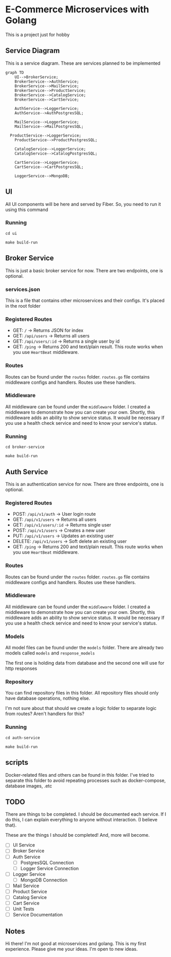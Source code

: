 # E-Commerce Microservices with Golang

This is a project just for hobby

## Service Diagram

This is a service diagram. These are services planned to be implemented

```mermaid
graph TD
	UI-->BrokerService;
	BrokerService-->AuthService;
	BrokerService-->MailService;
	BrokerService-->ProductService;
	BrokerService-->CatalogService;
	BrokerService-->CartService;
	
	AuthService-->LoggerService;
	AuthService-->AuthPostgresSQL;
	
	MailService-->LoggerService;
	MailService-->MailPostgresSQL;
	
  ProductService-->LoggerService;
	ProductService-->ProductPostgresSQL;
	
	CatalogService-->LoggerService;
	CatalogService-->CatalogPostgresSQL;
	
	CartService-->LoggerService;
	CartService-->CartPostgresSQL;
	
	LoggerService-->MongoDB;
```

## UI

All UI components will be here and served by Fiber. So, you need to run it using this command

### Running

```
cd ui

make build-run
```

## Broker Service

This is just a basic broker service for now. There are two endpoints, one is optional.

### services.json

This is a file that contains other microservices and their configs. It's placed in the root folder

### Registered Routes

- GET: `/` -> Returns JSON for index
- GET: `/api/users` -> Returns all users
- GET: `/api/users/:id` -> Returns a single user by id
- GET: `/ping` -> Returns 200 and text/plain result. This route works when you use `HeartBeat` middleware.

### Routes

Routes can be found under the `routes` folder. `routes.go` file contains middleware configs and handlers. Routes use these handlers.

### Middleware

All middleware can be found under the `middleware` folder. I created a middleware to demonstrate how you can create your own. Shortly, this middleware adds an ability to show service status. It would be necessary If you use a health check service and need to know your service's status.

### Running

```
cd broker-service

make build-run
```

## Auth Service

This is an authentication service for now. There are three endpoints, one is optional.

### Registered Routes

- POST: `/api/v1/auth` -> User login route
- GET: `/api/v1/users` -> Returns all users
- GET: `/api/v1/users/:id` -> Returns single user
- POST: `/api/v1/users` -> Creates a new user
- PUT: `/api/v1/users` -> Updates an existing user
- DELETE: `/api/v1/users` -> Soft delete an existing user
- GET: `/ping` -> Returns 200 and text/plain result. This route works when you use `HeartBeat` middleware.

### Routes

Routes can be found under the `routes` folder. `routes.go` file contains middleware configs and handlers. Routes use these handlers.

### Middleware

All middleware can be found under the `middleware` folder. I created a middleware to demonstrate how you can create your own. Shortly, this middleware adds an ability to show service status. It would be necessary If you use a health check service and need to know your service's status.

### Models

All model files can be found under the `models` folder. There are already two models called `models` and `response_models`

The first one is holding data from database and the second one will use for http responses

### Repository

You can find repository files in this folder. All repository files should only have database operations, nothing else.

I'm not sure about that should we create a logic folder to separate logic from routes? Aren't handlers for this?

### Running

```
cd auth-service

make build-run
```

## scripts

Docker-related files and others can be found in this folder. I've tried to separate this folder to avoid repeating processes such as docker-compose, database images, .etc


## TODO

There are things to be completed. I should be documented each service. If I do this, I can explain everything to anyone without interaction. (I believe that).

These are the things I should be completed! And, more will become.

- [ ] UI Service
- [ ] Broker Service
- [ ] Auth Service
  - [ ] PostgresSQL Connection
  - [ ] Logger Service Connection
- [ ] Logger Service
  - [ ] MongoDB Connection
- [ ] Mail Service
- [ ] Product Service
- [ ] Catalog Service
- [ ] Cart Service
- [ ] Unit Tests
- [ ] Service Documentation

## Notes

Hi there! I'm not good at microservices and golang. This is my first experience. Please give me your ideas. I'm open to new ideas.
